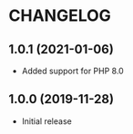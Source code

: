 # CHANGELOG

## 1.0.1 (2021-01-06)

* Added support for PHP 8.0

## 1.0.0 (2019-11-28)

* Initial release
